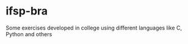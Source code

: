 # ifsp-bra
Some exercises developed in college using different languages ​​like C, Python and others
